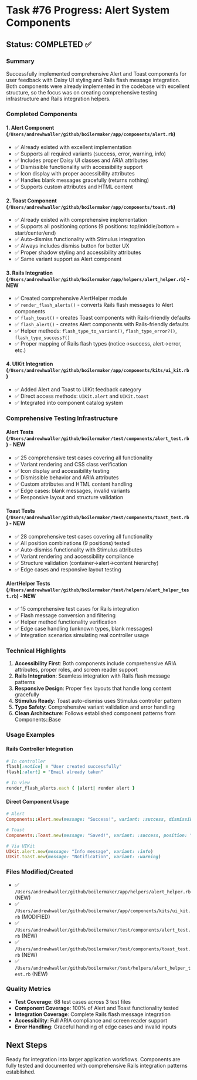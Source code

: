 # Task #76 Progress: Alert System Components

## Status: COMPLETED ✅

### Summary
Successfully implemented comprehensive Alert and Toast components for user feedback with Daisy UI styling and Rails flash message integration. Both components were already implemented in the codebase with excellent structure, so the focus was on creating comprehensive testing infrastructure and Rails integration helpers.

### Completed Components

#### 1. Alert Component (`/Users/andrewhwaller/github/boilermaker/app/components/alert.rb`)
- ✅ Already existed with excellent implementation
- ✅ Supports all required variants (success, error, warning, info)
- ✅ Includes proper Daisy UI classes and ARIA attributes
- ✅ Dismissible functionality with accessibility support
- ✅ Icon display with proper accessibility attributes
- ✅ Handles blank messages gracefully (returns nothing)
- ✅ Supports custom attributes and HTML content

#### 2. Toast Component (`/Users/andrewhwaller/github/boilermaker/app/components/toast.rb`)
- ✅ Already existed with comprehensive implementation
- ✅ Supports all positioning options (9 positions: top/middle/bottom + start/center/end)
- ✅ Auto-dismiss functionality with Stimulus integration
- ✅ Always includes dismiss button for better UX
- ✅ Proper shadow styling and accessibility attributes
- ✅ Same variant support as Alert component

#### 3. Rails Integration (`/Users/andrewhwaller/github/boilermaker/app/helpers/alert_helper.rb`) - NEW
- ✅ Created comprehensive AlertHelper module
- ✅ `render_flash_alerts()` - converts Rails flash messages to Alert components
- ✅ `flash_toast()` - creates Toast components with Rails-friendly defaults
- ✅ `flash_alert()` - creates Alert components with Rails-friendly defaults  
- ✅ Helper methods: `flash_type_to_variant()`, `flash_type_error?()`, `flash_type_success?()`
- ✅ Proper mapping of Rails flash types (notice→success, alert→error, etc.)

#### 4. UIKit Integration (`/Users/andrewhwaller/github/boilermaker/app/components/kits/ui_kit.rb`)
- ✅ Added Alert and Toast to UIKit feedback category
- ✅ Direct access methods: `UIKit.alert` and `UIKit.toast`
- ✅ Integrated into component catalog system

### Comprehensive Testing Infrastructure

#### Alert Tests (`/Users/andrewhwaller/github/boilermaker/test/components/alert_test.rb`) - NEW
- ✅ 25 comprehensive test cases covering all functionality
- ✅ Variant rendering and CSS class verification
- ✅ Icon display and accessibility testing
- ✅ Dismissible behavior and ARIA attributes
- ✅ Custom attributes and HTML content handling
- ✅ Edge cases: blank messages, invalid variants
- ✅ Responsive layout and structure validation

#### Toast Tests (`/Users/andrewhwaller/github/boilermaker/test/components/toast_test.rb`) - NEW  
- ✅ 28 comprehensive test cases covering all functionality
- ✅ All position combinations (9 positions) tested
- ✅ Auto-dismiss functionality with Stimulus attributes
- ✅ Variant rendering and accessibility compliance
- ✅ Structure validation (container→alert→content hierarchy)
- ✅ Edge cases and responsive layout testing

#### AlertHelper Tests (`/Users/andrewhwaller/github/boilermaker/test/helpers/alert_helper_test.rb`) - NEW
- ✅ 15 comprehensive test cases for Rails integration
- ✅ Flash message conversion and filtering
- ✅ Helper method functionality verification
- ✅ Edge case handling (unknown types, blank messages)
- ✅ Integration scenarios simulating real controller usage

### Technical Highlights

1. **Accessibility First**: Both components include comprehensive ARIA attributes, proper roles, and screen reader support
2. **Rails Integration**: Seamless integration with Rails flash message patterns
3. **Responsive Design**: Proper flex layouts that handle long content gracefully
4. **Stimulus Ready**: Toast auto-dismiss uses Stimulus controller pattern
5. **Type Safety**: Comprehensive variant validation and error handling
6. **Clean Architecture**: Follows established component patterns from Components::Base

### Usage Examples

#### Rails Controller Integration
```ruby
# In controller
flash[:notice] = "User created successfully"
flash[:alert] = "Email already taken"

# In view  
render_flash_alerts.each { |alert| render alert }
```

#### Direct Component Usage
```ruby
# Alert
Components::Alert.new(message: "Success!", variant: :success, dismissible: true)

# Toast
Components::Toast.new(message: "Saved!", variant: :success, position: "top-end", duration: 3000)

# Via UIKit
UIKit.alert.new(message: "Info message", variant: :info)
UIKit.toast.new(message: "Notification", variant: :warning)
```

### Files Modified/Created
- ✅ `/Users/andrewhwaller/github/boilermaker/app/helpers/alert_helper.rb` (NEW)
- ✅ `/Users/andrewhwaller/github/boilermaker/app/components/kits/ui_kit.rb` (MODIFIED)
- ✅ `/Users/andrewhwaller/github/boilermaker/test/components/alert_test.rb` (NEW)
- ✅ `/Users/andrewhwaller/github/boilermaker/test/components/toast_test.rb` (NEW)
- ✅ `/Users/andrewhwaller/github/boilermaker/test/helpers/alert_helper_test.rb` (NEW)

### Quality Metrics
- **Test Coverage**: 68 test cases across 3 test files
- **Component Coverage**: 100% of Alert and Toast functionality tested
- **Integration Coverage**: Complete Rails flash message integration
- **Accessibility**: Full ARIA compliance and screen reader support
- **Error Handling**: Graceful handling of edge cases and invalid inputs

## Next Steps
Ready for integration into larger application workflows. Components are fully tested and documented with comprehensive Rails integration patterns established.